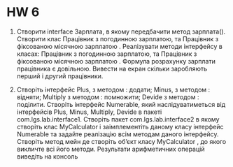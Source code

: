 # HW 6
<p>
  
1. Створити interface Зарплата, в якому передбачити метод зарплата(). Створити клас
Працівник з погодинною зарплатою, та Працівник з фіксованою місячною зарплатою .
Реалізувати методи інтерфейсу в класах: Працівник з погодинною зарплатою, та
Працівник з фіксованою місячною зарплатою . Формула розрахунку зарплати працівника є
довільною. Вивести на екран скільки заробляють перший і другий працівники.
  
2. Створіть інтерфейс Plus, з методoм : додати; Minus, з методoм : відняти; Multiply з
методoм : помножити; Devide з методoм : поділити. Створіть інтерфейс Numerable, який
наслідуватиметься від інтерфейсів Plus, Minus, Multiply, Devide в пакеті
com.lgs.lab.interface1. Створіть пакет com.lgs.lab.interface2 в якому створіть клас
MyCalculator і заімплементіть даному класу інтерфейс Numerable та задайте реалізацію всім
методам даного інтерфейсу. Створіть метод мейн де створіть об’єкт класу MyCalculator , до
якого викличте всі його методи. Результати арифметичних операцій виведіть на консоль
  
</p>
